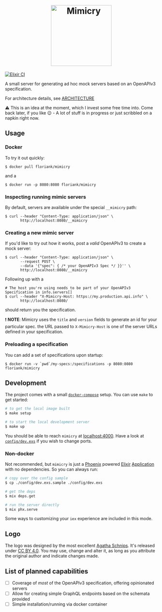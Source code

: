<h1 align="center"><img src="https://github.com/mimicry-tech/mimicry/raw/main/.github/assets/logo.png" alt="Mimicry" width="200"></h1>

[![Elixir CI](https://github.com/mimicry-tech/mimicry/actions/workflows/elixir.yml/badge.svg)](https://github.com/mimicry-tech/mimicry/actions/workflows/elixir.yml)

A small server for generating ad hoc mock servers based on an OpenAPIv3 specification.

For architecture details, see [ARCHITECTURE](./ARCHITECTURE.md)

:warning: This is an idea at the moment, which I invest some free time into. Come back later, if you like :wink: - A lot of stuff is in progress or just scribbled on a napkin right now.

## Usage

### Docker

To try it out quickly:

```
$ docker pull floriank/mimicry
```

and a

```
$ docker run -p 8080:8080 floriank/mimicry
```

### Inspecting running mimic servers

By default, servers are available under the special `__mimicry` path:

```
$ curl --header "Content-Type: application/json" \ 
       http://localhost:8080/__mimicry
```

### Creating a new mimic server

If you'd like to try out how it works, post a _valid_ OpenAPIv3 to create a mock server:

```
$ curl --header "Content-Type: application/json" \ 
       --request POST \
       --data '{"spec": { /* your OpenAPIv3 Spec */ }}'' \
       http://localhost:8080/__mimicry
```

Following up with a 

```
# The host you're using needs to be part of your OpenAPIv3 Specification in info.servers[]
$ curl --header "X-Mimicry-Host: https://my.production.api.info" \
       http://localhost:8080/
```

should return you the specification.

:exclamation: __NOTE__: Mimicry uses the `title` and `version` fields to generate an id for your particular spec. the URL passed to `X-Mimicry-Host` is one of the server URLs defined in your specification.

### Preloading a specification

You can add a set of specifications upon startup:

```
$ docker run -v `pwd`/my-specs:/specifications -p 8080:8080 floriank/mimicry
```

## Development

The project comes with a small [`docker-compose`](https://docs.docker.com/compose/) setup. You can use `make` to get started:

```bash
# to get the local image built
$ make setup

# to start the local development server
$ make up
``` 

You should be able to reach `mimicry` at [localhost:4000](http://localhost:4000). Have a look at [`config/dev.exs`]('./config/dev.exs') if you wish to change ports.

### Non-docker

Not recommended, but `mimicry` is just a [Phoenix](https://phoenixframework.org/) powered [Elixir](https://elixir-lang.org) [Application](https://erlang.org/doc/design_principles/applications.html) with no dependencies. So you can always run:

```bash
# copy over the config sample
$ cp ./config/dev.exs.sample ./config/dev.exs

# get the deps
$ mix deps.get

# run the server directly
$ mix phx.serve
```

Some ways to customizing your `iex` experience are included in this mode.

## Logo

The logo was designed by the most excellent [Agatha Schnips](https://www.agathaschnips.com). It's released under [CC BY 4.0](https://creativecommons.org/licenses/by/4.0/). You may use, change and alter it, as long as you attribute the original author and indicate changes made.

## List of planned capabilities

- [ ] Coverage of _most_ of the OpenAPIv3 specification, offering opinionated servers
- [ ] Allow for creating simple GraphQL endpoints based on the schemata provided
- [ ] Simple installation/running via docker container
